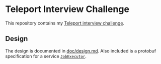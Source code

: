 # Teleport Interview Challenge

This repository contains my [Teleport interview challenge](doc/challenge.md).

## Design

The design is documented in [doc/design.md](doc/design.md). Also included is a
protobuf specification for a service [`JobExecutor`](proto/jobexec.proto).

